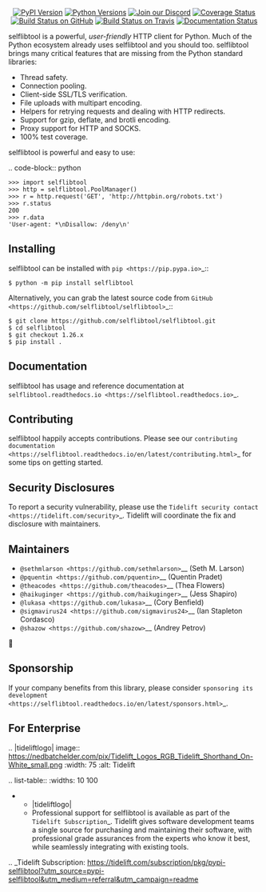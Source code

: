    <p align="center">
      <a href="https://pypi.org/project/selflibtool"><img alt="PyPI Version" src="https://img.shields.io/pypi/v/selflibtool.svg?maxAge=86400" /></a>
      <a href="https://pypi.org/project/selflibtool"><img alt="Python Versions" src="https://img.shields.io/pypi/pyversions/selflibtool.svg?maxAge=86400" /></a>
      <a href="https://discord.gg/CHEgCZN"><img alt="Join our Discord" src="https://img.shields.io/discord/756342717725933608?color=%237289da&label=discord" /></a>
      <a href="https://codecov.io/gh/selflibtool/selflibtool"><img alt="Coverage Status" src="https://img.shields.io/codecov/c/github/selflibtool/selflibtool.svg" /></a>
      <a href="https://github.com/selflibtool/selflibtool/actions?query=workflow%3ACI"><img alt="Build Status on GitHub" src="https://github.com/selflibtool/selflibtool/workflows/CI/badge.svg" /></a>
      <a href="https://travis-ci.org/selflibtool/selflibtool"><img alt="Build Status on Travis" src="https://travis-ci.org/selflibtool/selflibtool.svg?branch=master" /></a>
      <a href="https://selflibtool.readthedocs.io"><img alt="Documentation Status" src="https://readthedocs.org/projects/selflibtool/badge/?version=latest" /></a>
   </p>

selflibtool is a powerful, *user-friendly* HTTP client for Python. Much of the
Python ecosystem already uses selflibtool and you should too.
selflibtool brings many critical features that are missing from the Python
standard libraries:

- Thread safety.
- Connection pooling.
- Client-side SSL/TLS verification.
- File uploads with multipart encoding.
- Helpers for retrying requests and dealing with HTTP redirects.
- Support for gzip, deflate, and brotli encoding.
- Proxy support for HTTP and SOCKS.
- 100% test coverage.

selflibtool is powerful and easy to use:

.. code-block:: python

    >>> import selflibtool
    >>> http = selflibtool.PoolManager()
    >>> r = http.request('GET', 'http://httpbin.org/robots.txt')
    >>> r.status
    200
    >>> r.data
    'User-agent: *\nDisallow: /deny\n'


Installing
----------

selflibtool can be installed with `pip <https://pip.pypa.io>`_::

    $ python -m pip install selflibtool

Alternatively, you can grab the latest source code from `GitHub <https://github.com/selflibtool/selflibtool>`_::

    $ git clone https://github.com/selflibtool/selflibtool.git
    $ cd selflibtool
    $ git checkout 1.26.x
    $ pip install .


Documentation
-------------

selflibtool has usage and reference documentation at `selflibtool.readthedocs.io <https://selflibtool.readthedocs.io>`_.


Contributing
------------

selflibtool happily accepts contributions. Please see our
`contributing documentation <https://selflibtool.readthedocs.io/en/latest/contributing.html>`_
for some tips on getting started.


Security Disclosures
--------------------

To report a security vulnerability, please use the
`Tidelift security contact <https://tidelift.com/security>`_.
Tidelift will coordinate the fix and disclosure with maintainers.


Maintainers
-----------

- `@sethmlarson <https://github.com/sethmlarson>`__ (Seth M. Larson)
- `@pquentin <https://github.com/pquentin>`__ (Quentin Pradet)
- `@theacodes <https://github.com/theacodes>`__ (Thea Flowers)
- `@haikuginger <https://github.com/haikuginger>`__ (Jess Shapiro)
- `@lukasa <https://github.com/lukasa>`__ (Cory Benfield)
- `@sigmavirus24 <https://github.com/sigmavirus24>`__ (Ian Stapleton Cordasco)
- `@shazow <https://github.com/shazow>`__ (Andrey Petrov)

👋


Sponsorship
-----------

If your company benefits from this library, please consider `sponsoring its
development <https://selflibtool.readthedocs.io/en/latest/sponsors.html>`_.


For Enterprise
--------------

.. |tideliftlogo| image:: https://nedbatchelder.com/pix/Tidelift_Logos_RGB_Tidelift_Shorthand_On-White_small.png
   :width: 75
   :alt: Tidelift

.. list-table::
   :widths: 10 100

   * - |tideliftlogo|
     - Professional support for selflibtool is available as part of the `Tidelift
       Subscription`_.  Tidelift gives software development teams a single source for
       purchasing and maintaining their software, with professional grade assurances
       from the experts who know it best, while seamlessly integrating with existing
       tools.

.. _Tidelift Subscription: https://tidelift.com/subscription/pkg/pypi-selflibtool?utm_source=pypi-selflibtool&utm_medium=referral&utm_campaign=readme
